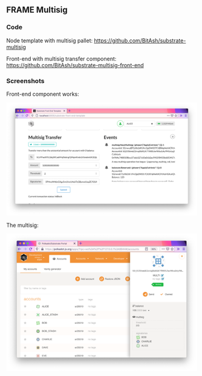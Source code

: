 ## FRAME Multisig

### Code

Node template with multisig pallet: https://github.com/BitAsh/substrate-multisig

Front-end with multisig transfer component: https://github.com/BitAsh/substrate-multisig-front-end

### Screenshots

Front-end component works:

![](front-end.png)

The multisig:

![](multisig.png)
